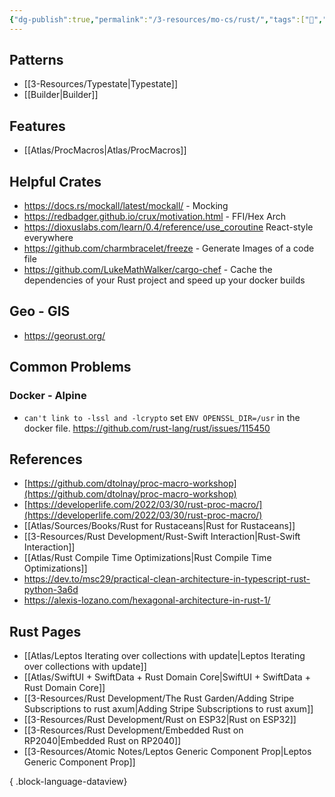 ```yaml
---
{"dg-publish":true,"permalink":"/3-resources/mo-cs/rust/","tags":["📍","programming"],"updated":"2025-10-18T21:23:28.509-07:00"}
---
```


## Patterns

- [[3-Resources/Typestate\|Typestate]]
- [[Builder\|Builder]]

## Features

- [[Atlas/ProcMacros\|Atlas/ProcMacros]]

## Helpful Crates

- https://docs.rs/mockall/latest/mockall/ - Mocking
- https://redbadger.github.io/crux/motivation.html - FFI/Hex Arch
- https://dioxuslabs.com/learn/0.4/reference/use_coroutine React-style everywhere
- https://github.com/charmbracelet/freeze - Generate Images of a code file
- https://github.com/LukeMathWalker/cargo-chef - Cache the dependencies of your Rust project and speed up your docker builds

## Geo - GIS
- https://georust.org/
## Common Problems

### Docker - Alpine

- `can't link to -lssl and -lcrypto` set `ENV OPENSSL_DIR=/usr` in the docker file. https://github.com/rust-lang/rust/issues/115450
 
## References

- [https://github.com/dtolnay/proc-macro-workshop](https://github.com/dtolnay/proc-macro-workshop)
- [https://developerlife.com/2022/03/30/rust-proc-macro/](https://developerlife.com/2022/03/30/rust-proc-macro/)
- [[Atlas/Sources/Books/Rust for Rustaceans\|Rust for Rustaceans]]
- [[3-Resources/Rust Development/Rust-Swift Interaction\|Rust-Swift Interaction]]
- [[Atlas/Rust Compile Time Optimizations\|Rust Compile Time Optimizations]]
- https://dev.to/msc29/practical-clean-architecture-in-typescript-rust-python-3a6d
- https://alexis-lozano.com/hexagonal-architecture-in-rust-1/

## Rust Pages
- [[Atlas/Leptos Iterating over collections with update\|Leptos Iterating over collections with update]]
- [[Atlas/SwiftUI + SwiftData + Rust Domain Core\|SwiftUI + SwiftData + Rust Domain Core]]
- [[3-Resources/Rust Development/The Rust Garden/Adding Stripe Subscriptions to rust axum\|Adding Stripe Subscriptions to rust axum]]
- [[3-Resources/Rust Development/Rust on ESP32\|Rust on ESP32]]
- [[3-Resources/Rust Development/Embedded Rust on RP2040\|Embedded Rust on RP2040]]
- [[3-Resources/Atomic Notes/Leptos Generic Component Prop\|Leptos Generic Component Prop]]

{ .block-language-dataview}